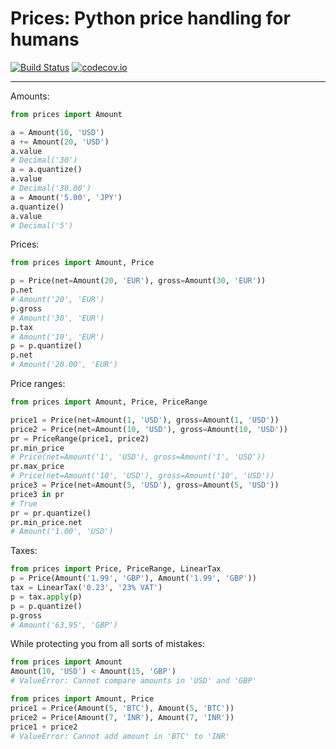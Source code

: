 Prices: Python price handling for humans
========================================

[![Build Status](https://secure.travis-ci.org/mirumee/prices.png)](https://travis-ci.org/mirumee/prices) [![codecov.io](http://codecov.io/github/mirumee/prices/coverage.svg?branch=master)](http://codecov.io/github/mirumee/prices?branch=master)

------

Amounts:

```python
from prices import Amount

a = Amount(10, 'USD')
a += Amount(20, 'USD')
a.value
# Decimal('30')
a = a.quantize()
a.value
# Decimal('30.00')
a = Amount('5.00', 'JPY')
a.quantize()
a.value
# Decimal('5')
```

Prices:

```python
from prices import Amount, Price

p = Price(net=Amount(20, 'EUR'), gross=Amount(30, 'EUR'))
p.net
# Amount('20', 'EUR')
p.gross
# Amount('30', 'EUR')
p.tax
# Amount('10', 'EUR')
p = p.quantize()
p.net
# Amount('20.00', 'EUR')
```

Price ranges:

```python
from prices import Amount, Price, PriceRange

price1 = Price(net=Amount(1, 'USD'), gross=Amount(1, 'USD'))
price2 = Price(net=Amount(10, 'USD'), gross=Amount(10, 'USD'))
pr = PriceRange(price1, price2)
pr.min_price
# Price(net=Amount('1', 'USD'), gross=Amount('1', 'USD'))
pr.max_price
# Price(net=Amount('10', 'USD'), gross=Amount('10', 'USD'))
price3 = Price(net=Amount(5, 'USD'), gross=Amount(5, 'USD'))
price3 in pr
# True
pr = pr.quantize()
pr.min_price.net
# Amount('1.00', 'USD')
```

Taxes:

```python
from prices import Price, PriceRange, LinearTax
p = Price(Amount('1.99', 'GBP'), Amount('1.99', 'GBP'))
tax = LinearTax('0.23', '23% VAT')
p = tax.apply(p)
p = p.quantize()
p.gross
# Amount('63.95', 'GBP')
```

While protecting you from all sorts of mistakes:

```python
from prices import Amount
Amount(10, 'USD') < Amount(15, 'GBP')
# ValueError: Cannot compare amounts in 'USD' and 'GBP'
```

```python
from prices import Amount, Price
price1 = Price(Amount(5, 'BTC'), Amount(5, 'BTC'))
price2 = Price(Amount(7, 'INR'), Amount(7, 'INR'))
price1 + price2
# ValueError: Cannot add amount in 'BTC' to 'INR'
```
